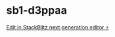 # sb1-d3ppaa

[Edit in StackBlitz next generation editor ⚡️](https://stackblitz.com/~/github.com/Solkano/sb1-d3ppaa)